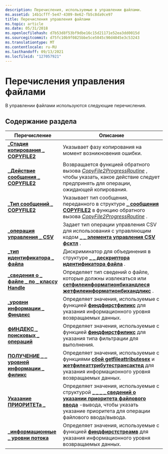 ```yaml
---
description: Перечисления, используемые в управлении файлами.
ms.assetid: 14b1cfff-5e47-4309-8e62-fb5c8da9ce97
title: Перечисления управления файлами
ms.topic: article
ms.date: 05/31/2018
ms.openlocfilehash: d7b53d8f53bf9dbe16c15d21171e52ea3dd0015d
ms.sourcegitcommit: d75fc10b9f0825bbe5ce5045c90d4045e3c53243
ms.translationtype: MT
ms.contentlocale: ru-RU
ms.lasthandoff: 09/13/2021
ms.locfileid: "127057921"
---
```

# <a name="file-management-enumerations"></a>Перечисления управления файлами

В управлении файлами используются следующие перечисления.

## <a name="in-this-section"></a>Содержание раздела



| Перечисление                                                                   | Описание                                                                                                                                                                                                                                 |
|-------------------------------------------------------------------------------|---------------------------------------------------------------------------------------------------------------------------------------------------------------------------------------------------------------------------------------------|
| [**\_Стадия копирования \_ COPYFILE2**](/windows/desktop/api/WinBase/ne-winbase-copyfile2_copy_phase)<br/>             | Указывает фазу копирования на момент возникновения ошибки.<br/>                                                                                                                                                                           |
| [**\_Действие сообщения \_ COPYFILE2**](/windows/desktop/api/WinBase/ne-winbase-copyfile2_message_action)<br/>     | Возвращается функцией обратного вызова [*CopyFile2ProgressRoutine*](/windows/desktop/api/WinBase/nc-winbase-pcopyfile2_progress_routine) , чтобы указать, какое действие следует предпринять для операции, ожидающей копирования.<br/>                                                             |
| [**\_Тип сообщений \_ COPYFILE2**](/windows/desktop/api/WinBase/ne-winbase-copyfile2_message_type)<br/>         | Указывает тип сообщения, переданного в структуре [**\_ сообщения COPYFILE2**](/windows/desktop/api/WinBase/ns-winbase-copyfile2_message) в функцию обратного вызова [*CopyFile2ProgressRoutine*](/windows/desktop/api/WinBase/nc-winbase-pcopyfile2_progress_routine) .<br/>                                       |
| [**\_операция управления \_ CSV**](/windows/desktop/api/WinIoCtl/ne-winioctl-csv_control_op)<br/>                         | Задает тип операции управления CSV для использования с управляющим кодом [**\_ \_ элемента управления CSV фсктл**](/windows/win32/api/winioctl/ni-winioctl-fsctl_csv_control) .<br/>                                                                                                       |
| [**\_тип идентификатора \_ файла**](/windows/desktop/api/WinBase/ne-winbase-file_id_type)<br/>                             | Дискриминатор для объединения в структуре [**\_ \_ дескриптора идентификатора файла**](/windows/desktop/api/WinBase/ns-winbase-file_id_descriptor) .<br/>                                                                                                                                 |
| [**\_сведения о \_ файле \_ по \_ классу Handle**](/windows/win32/api/minwinbase/ne-minwinbase-file_info_by_handle_class)<br/> | Определяет тип сведений о файле, которые должны извлекаться или [**сетфилеинформатионбихандлеся**](/windows/desktop/api/FileAPI/nf-fileapi-setfileinformationbyhandle) [**жетфилеинформатионбихандликс**](/windows/desktop/api/WinBase/nf-winbase-getfileinformationbyhandleex) .<br/>                |
| [**\_уровни информации \_ Финдекс**](/windows/win32/api/minwinbase/ne-minwinbase-findex_info_levels)<br/>             | Определяет значения, используемые с функцией [**финдфирстфиликс**](/windows/desktop/api/FileAPI/nf-fileapi-findfirstfileexa) для указания информационного уровня возвращаемых данных.<br/>                                                                                 |
| [**ФИНДЕКС \_ поисковых \_ операций**](/windows/win32/api/minwinbase/ne-minwinbase-findex_search_ops)<br/>               | Определяет значения, используемые с функцией [**финдфирстфиликс**](/windows/desktop/api/FileAPI/nf-fileapi-findfirstfileexa) для указания типа фильтрации для выполнения.<br/>                                                                                           |
| [**ПОЛУЧЕНИЕ \_ \_ уровней информации \_ филикс**](/windows/win32/api/minwinbase/ne-minwinbase-get_fileex_info_levels)<br/>        | Определяет значения, используемые с функциями [**сбой getfileattributesex**](/windows/desktop/api/FileAPI/nf-fileapi-getfileattributesexa) и [**жетфилеаттрибутестрансактед**](/windows/desktop/api/WinBase/nf-winbase-getfileattributestransacteda) для указания информационного уровня возвращаемых данных.<br/> |
| [**Указание ПРИОРИТЕТа \_**](/windows/desktop/api/WinBase/ne-winbase-priority_hint)<br/>                            | Определяет значения, используемые с структурой [**\_ \_ \_ \_ сведений о указании приоритета файлового ввода**](/windows/desktop/api/WinBase/ns-winbase-file_io_priority_hint_info) -вывода, чтобы указать указание приоритета для операции файлового ввода/вывода.<br/>                                                      |
| [**\_информационные \_ уровни потока**](/windows/desktop/api/fileapi/ne-fileapi-stream_info_levels)<br/>                 | Определяет значения, используемые с функцией [**финдфирстстреамв**](/windows/desktop/api/fileapi/nf-fileapi-findfirststreamw) для указания информационного уровня возвращаемых данных.<br/>                                                                               |



 

 

